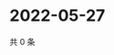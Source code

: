 # 2022-05-27

共 0 条

<!-- BEGIN WEIBO -->
<!-- 最后更新时间 Fri May 27 2022 06:03:10 GMT+0800 (China Standard Time) -->

<!-- END WEIBO -->

